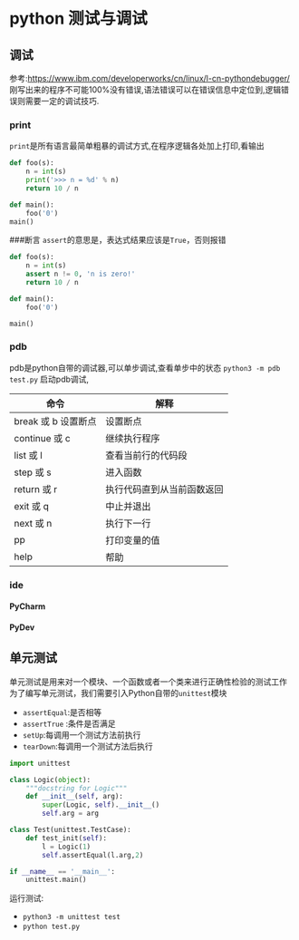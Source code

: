 python 测试与调试
========================

## 调试
参考:<https://www.ibm.com/developerworks/cn/linux/l-cn-pythondebugger/>  
刚写出来的程序不可能100%没有错误,语法错误可以在错误信息中定位到,逻辑错误则需要一定的调试技巧.

### print
`print`是所有语言最简单粗暴的调试方式,在程序逻辑各处加上打印,看输出
```py
def foo(s):
	n = int(s)
	print('>>> n = %d' % n)
	return 10 / n

def main():
	foo('0')
main()
```

###断言
`assert`的意思是，表达式结果应该是`True`，否则报错
```py
def foo(s):
	n = int(s)
	assert n != 0, 'n is zero!'
	return 10 / n

def main():
	foo('0')

main()
```

### pdb
pdb是python自带的调试器,可以单步调试,查看单步中的状态
`python3 -m pdb test.py` 启动pdb调试,

| 命令                | 解释                       |
|---------------------|----------------------------|
| break 或 b 设置断点 | 设置断点                   |
| continue 或 c       | 继续执行程序               |
| list 或 l           | 查看当前行的代码段         |
| step 或 s           | 进入函数                   |
| return 或 r         | 执行代码直到从当前函数返回 |
| exit 或 q           | 中止并退出                 |
| next 或 n           | 执行下一行                 |
| pp                  | 打印变量的值               |
| help                | 帮助                       |


### ide
#### PyCharm
#### PyDev

## 单元测试
单元测试是用来对一个模块、一个函数或者一个类来进行正确性检验的测试工作
为了编写单元测试，我们需要引入Python自带的`unittest`模块

+ `assertEqual`:是否相等
+ `assertTrue` :条件是否满足
+ `setUp`:每调用一个测试方法前执行
+ `tearDown`:每调用一个测试方法后执行
```py
import unittest

class Logic(object):
	"""docstring for Logic"""
	def __init__(self, arg):
		super(Logic, self).__init__()
		self.arg = arg

class Test(unittest.TestCase):
	def test_init(self):
		l = Logic(1)
		self.assertEqual(l.arg,2)

if __name__ == '__main__':
	unittest.main()
```
运行测试:

+ `python3 -m unittest test`
+ `python test.py`